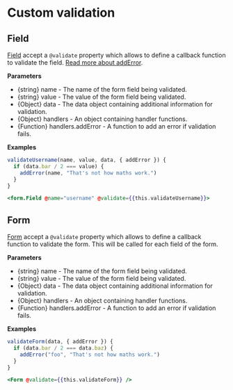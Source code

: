 # Custom validation

## Field

[Field](./field) accept a `@validate` property which allows to define a callback function to validate the field. [Read more about addError](./helpers#add-error).

**Parameters**

- {string} name - The name of the form field being validated.
- {string} value - The value of the form field being validated.
- {Object} data - The data object containing additional information for validation.
- {Object} handlers - An object containing handler functions.
- {Function} handlers.addError - A function to add an error if validation fails.

**Examples**

```javascript
validateUsername(name, value, data, { addError }) {
  if (data.bar / 2 === value) {
    addError(name, "That's not how maths work.")
  }
}
```

```hbs
<form.Field @name="username" @validate={{this.validateUsername}}>
```

## Form

[Form](./form) accept a `@validate` property which allows to define a callback function to validate the form. This will be called for each field of the form.

**Parameters**

- {string} name - The name of the form field being validated.
- {string} value - The value of the form field being validated.
- {Object} data - The data object containing additional information for validation.
- {Object} handlers - An object containing handler functions.
- {Function} handlers.addError - A function to add an error if validation fails.

**Examples**

```javascript
validateForm(data, { addError }) {
  if (data.bar / 2 === data.baz) {
    addError("foo", "That's not how maths work.")
  }
}
```

```hbs
<Form @validate={{this.validateForm}} />
```
